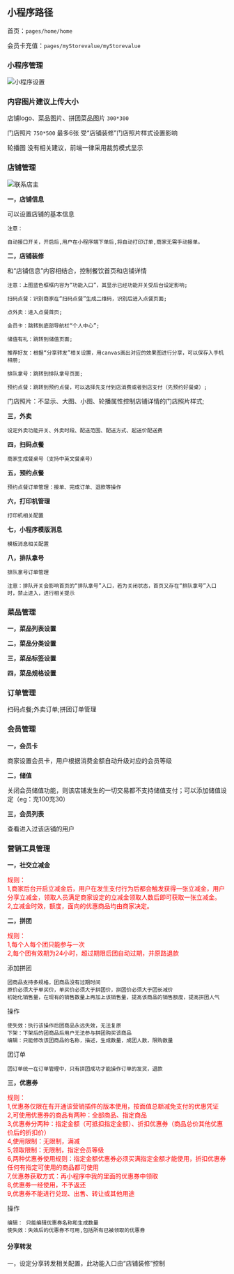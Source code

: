 ## **小程序路径**
首页：`pages/home/home`

会员卡充值：`pages/myStorevalue/myStorevalue`

### **小程序管理**

![小程序设置](/img/小程序设置-餐饮.png)

### **内容图片建议上传大小**

店铺logo、菜品图片、拼团菜品图片 `300*300`

门店照片 `750*500` 最多6张 受“店铺装修”门店照片样式设置影响

轮播图 没有相关建议，前端一律采用裁剪模式显示


### **店铺管理**

![联系店主](/img/店铺装修店铺信息.png)
<p style="font-weight: bold">一，店铺信息 </p>
	可以设置店铺的基本信息

	注意：
	
	自动接口开关，开启后,用户在小程序端下单后,将自动打印订单,商家无需手动接单。
	

<p style="font-weight: bold">二，店铺装修</p>	

和“店铺信息”内容相结合，控制餐饮首页和店铺详情

	注意：上图蓝色框框内容为“功能入口”，其显示已经功能开关受后台设定影响;

	扫码点餐：识别商家在“扫码点餐”生成二维码，识别后进入点餐页面;

	点外卖：进入点餐首页;

	会员卡：跳转到底部导航栏“个人中心”;

	储值有礼：跳转到储值页面;

	推荐好友：根据“分享转发”相关设置，用canvas画出对应的效果图进行分享，可以保存入手机相册;

	排队拿号：跳转到排队拿号页面;

	预约点餐：跳转到预约点餐，可以选择先支付到店消费或者到店支付（先预约好餐桌）;
	
门店照片：不显示、大图、小图、轮播属性控制店铺详情的门店照片样式;

<p style="font-weight: bold">三，外卖</p>

	设定外卖功能开关、外卖时段、配送范围、配送方式、起送价配送费

<p style="font-weight: bold">四，扫码点餐</p>

	商家生成餐桌号（支持中英文餐桌号）

<p style="font-weight: bold">五，预约点餐</p>

	预约点餐订单管理：接单、完成订单、退款等操作

<p style="font-weight: bold">六，打印机管理</p>

	打印机相关配置

<p style="font-weight: bold">七，小程序模版消息</p>

	模板消息相关配置

<p style="font-weight: bold">八，排队拿号</p>

	排队拿号订单管理

	注意：排队开关会影响首页的“排队拿号”入口，若为关闭状态，首页又存在“排队拿号”入口时，禁止进入，进行相关提示



### **菜品管理**

<p style="font-weight: bold">一，菜品列表设置</p>

<p style="font-weight: bold">二，菜品分类设置</p>

<p style="font-weight: bold">三，菜品标签设置</p>

<p style="font-weight: bold">四，菜品规格设置</p>


### **订单管理**

扫码点餐;外卖订单;拼团订单管理

### **会员管理**

<p style="font-weight: bold">一，会员卡</p>

商家设置会员卡，用户根据消费金额自动升级对应的会员等级

<p style="font-weight: bold">二，储值</p>

关闭会员储值功能，则该店铺发生的一切交易都不支持储值支付；可以添加储值设定（eg：充100充30）

<p style="font-weight: bold">三，会员列表</p>

查看进入过该店铺的用户


### **营销工具管理**

<p style="font-weight: bold">一，社交立减金</p>

<p style="color:red">
规则：
<br/>1,商家后台开启立减金后，用户在发生支付行为后都会触发获得一张立减金，用户分享立减金，领取人员满足商家设定的立减金领取人数后即可获取一张立减金。
<br/>2,立减金时效，额度，面向的优惠商品均由商家决定。
</p>

<p style="font-weight: bold">二，拼团</p>

<p style="color:red">
规则：
<br/>1,每个人每个团只能参与一次
<br/>2,每个团有效期为24小时，超过期限后团自动过期，并原路退款
</p>
添加拼团

	团商品支持多规格，团商品没有过期时间
	原价必须大于单买价，单买价必须大于拼团价，拼团价必须大于团长减价
	初始化销售量，在现有的销售数量上再加上该销售量，提高该商品的销售额度，提高拼团人气

操作

	使失效：执行该操作后团商品永远失效，无法复原
	下架：下架后的团商品后用户无法参与拼团购买该商品
	编辑：只能修改该团商品的名称，描述，生成数量，成团人数，限购数量

团订单

	团订单统一在订单管理中，只有拼团成功才能操作订单的发货，退款

<p style="font-weight: bold">三，优惠券</p>

<p style="color:red">
规则：
<br/>1,优惠券仅限在有开通该营销插件的版本使用，按面值总额减免支付的优惠凭证
<br/>2,可使用优惠券的商品有两种：全部商品、指定商品
<br/>3,优惠券分两种：指定金额（可抵扣指定金额）、折扣优惠券（商品总价其他优惠价后的折扣价）
<br/>4,使用限制：无限制，满减
<br/>5,领取限制：无限制，指定会员等级
<br/>6,两种优惠券使用规则：指定金额优惠券必须买满指定金额才能使用，折扣优惠券任何有指定可使用的商品都可使用
<br/>7,优惠券获取方式：再小程序中我的里面的优惠券中领取
<br/>8,优惠券一经使用，不予返还
<br/>9,优惠券不能进行兑现、出售、转让或其他用途
</p>

操作
	
	编辑： 只能编辑优惠券名称和生成数量
	使失效：失效后的优惠券不可用,包括所有已被领取的优惠券

#### **分享转发**

一，设定分享转发相关配置，此功能入口由“店铺装修”控制
